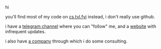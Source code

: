 hi

you'll find most of my code on [cs.tvl.fyi](https://cs.tvl.fyi) instead, i don't really use github.

i have a [telegram channel](https://t.me/tazlog) where you can "follow" me, and a [website](https://tazj.in/) with infrequent updates.

i also have [a company](https://tvl.su/) through which i do some consulting.
